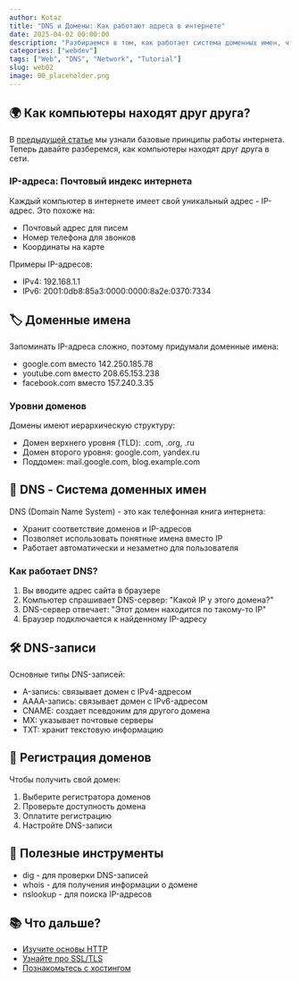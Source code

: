 ```yaml
---
author: Kotaz
title: "DNS и Домены: Как работают адреса в интернете"
date: 2025-04-02 00:00:00
description: "Разбираемся в том, как работает система доменных имен, что такое DNS-серверы и как происходит маршрутизация в интернете."
categories: ["webdev"]
tags: ["Web", "DNS", "Network", "Tutorial"]
slug: web02
image: 00_placeholder.png
---
```


## 🌍 Как компьютеры находят друг друга?

В [предыдущей статье](../web01) мы узнали базовые принципы работы интернета. Теперь давайте разберемся, как компьютеры находят друг друга в сети.

### IP-адреса: Почтовый индекс интернета

Каждый компьютер в интернете имеет свой уникальный адрес - IP-адрес. Это похоже на:

- Почтовый адрес для писем
- Номер телефона для звонков
- Координаты на карте

Примеры IP-адресов:

- IPv4: 192.168.1.1
- IPv6: 2001:0db8:85a3:0000:0000:8a2e:0370:7334

## 🏷️ Доменные имена

Запоминать IP-адреса сложно, поэтому придумали доменные имена:

- google.com вместо 142.250.185.78
- youtube.com вместо 208.65.153.238
- facebook.com вместо 157.240.3.35

### Уровни доменов

Домены имеют иерархическую структуру:

- Домен верхнего уровня (TLD): .com, .org, .ru
- Домен второго уровня: google.com, yandex.ru
- Поддомен: mail.google.com, blog.example.com

## 📡 DNS - Система доменных имен

DNS (Domain Name System) - это как телефонная книга интернета:

- Хранит соответствие доменов и IP-адресов
- Позволяет использовать понятные имена вместо IP
- Работает автоматически и незаметно для пользователя

### Как работает DNS?

1. Вы вводите адрес сайта в браузере
2. Компьютер спрашивает DNS-сервер: "Какой IP у этого домена?"
3. DNS-сервер отвечает: "Этот домен находится по такому-то IP"
4. Браузер подключается к найденному IP-адресу

## 🛠️ DNS-записи

Основные типы DNS-записей:

- A-запись: связывает домен с IPv4-адресом
- AAAA-запись: связывает домен с IPv6-адресом
- CNAME: создает псевдоним для другого домена
- MX: указывает почтовые серверы
- TXT: хранит текстовую информацию

## 💼 Регистрация доменов

Чтобы получить свой домен:

1. Выберите регистратора доменов
2. Проверьте доступность домена
3. Оплатите регистрацию
4. Настройте DNS-записи

## 🔗 Полезные инструменты

- dig - для проверки DNS-записей
- whois - для получения информации о домене
- nslookup - для поиска IP-адресов

## 📚 Что дальше?

- [Изучите основы HTTP](../web03)
- [Узнайте про SSL/TLS](../web04)
- [Познакомьтесь с хостингом](../web05)
